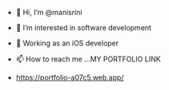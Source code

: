 - 👋 Hi, I’m @manisrini
- 👀 I’m interested in software development
- 🌱 Working as an iOS developer

- 📫 How to reach me ...MY PORTFOLIO LINK
- https://portfolio-a07c5.web.app/

<!---
manisrini/manisrini is a ✨ special ✨ repository because its `README.md` (this file) appears on your GitHub profile.
You can click the Preview link to take a look at your changes.
--->
